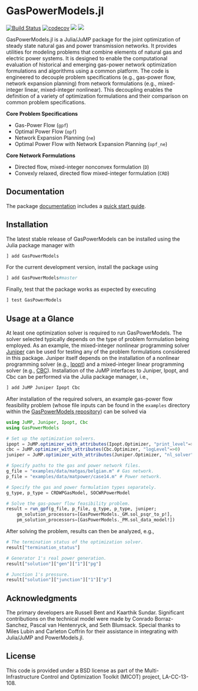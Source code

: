 # GasPowerModels.jl 
[![Build Status](https://travis-ci.org/lanl-ansi/GasPowerModels.jl.svg?branch=master)](https://travis-ci.org/lanl-ansi/GasPowerModels.jl)
[![codecov](https://codecov.io/gh/lanl-ansi/GasPowerModels.jl/branch/master/graph/badge.svg)](https://codecov.io/gh/lanl-ansi/GasPowerModels.jl)
[![](https://img.shields.io/badge/docs-stable-blue.svg)](https://lanl-ansi.github.io/GasPowerModels.jl/stable)
[![](https://img.shields.io/badge/docs-latest-blue.svg)](https://lanl-ansi.github.io/GasPowerModels.jl/dev)

GasPowerModels.jl is a Julia/JuMP package for the joint optimization of steady state natural gas and power transmission networks.
It provides utilities for modeling problems that combine elements of natural gas and electric power systems.
It is designed to enable the computational evaluation of historical and emerging gas-power network optimization formulations and algorithms using a common platform.
The code is engineered to decouple problem specifications (e.g., gas-power flow, network expansion planning) from network formulations (e.g., mixed-integer linear, mixed-integer nonlinear).
This decoupling enables the definition of a variety of optimization formulations and their comparison on common problem specifications.

**Core Problem Specifications**
* Gas-Power Flow (`gpf`)
* Optimal Power Flow (`opf`)
* Network Expansion Planning (`ne`)
* Optimal Power Flow with Network Expansion Planning (`opf_ne`)

**Core Network Formulations**
* Directed flow, mixed-integer nonconvex formulation (`D`)
* Convexly relaxed, directed flow mixed-integer formulation (`CRD`)

## Documentation
The package [documentation](https://lanl-ansi.github.io/GasPowerModels.jl/stable/) includes a [quick start guide](https://lanl-ansi.github.io/GasPowerModels.jl/stable/quickguide).

## Installation
The latest stable release of GasPowerModels can be installed using the Julia package manager with
```julia
] add GasPowerModels
```

For the current development version, install the package using
```julia
] add GasPowerModels#master
```

Finally, test that the package works as expected by executing
```julia
] test GasPowerModels
```

## Usage at a Glance
At least one optimization solver is required to run GasPowerModels.
The solver selected typically depends on the type of problem formulation being employed.
As an example, the mixed-integer nonlinear programming solver [Juniper](https://github.com/lanl-ansi/Juniper.jl) can be used for testing any of the problem formulations considered in this package.
Juniper itself depends on the installation of a nonlinear programming solver (e.g., [Ipopt](https://github.com/jump-dev/Ipopt.jl)) and a mixed-integer linear programming solver (e.g., [CBC](https://github.com/jump-dev/Cbc.jl)).
Installation of the JuMP interfaces to Juniper, Ipopt, and Cbc can be performed via the Julia package manager, i.e.,

```julia
] add JuMP Juniper Ipopt Cbc
```

After installation of the required solvers, an example gas-power flow feasibility problem (whose file inputs can be found in the `examples` directory within the [GasPowerModels repository](https://github.com/lanl-ansi/GasPowerModels.jl)) can be solved via
```julia
using JuMP, Juniper, Ipopt, Cbc
using GasPowerModels

# Set up the optimization solvers.
ipopt = JuMP.optimizer_with_attributes(Ipopt.Optimizer, "print_level"=>0, "sb"=>"yes")
cbc = JuMP.optimizer_with_attributes(Cbc.Optimizer, "logLevel"=>0)
juniper = JuMP.optimizer_with_attributes(Juniper.Optimizer, "nl_solver"=>ipopt, "mip_solver"=>cbc)

# Specify paths to the gas and power network files.
g_file = "examples/data/matgas/belgian.m" # Gas network.
p_file = "examples/data/matpower/case14.m" # Power network.

# Specify the gas and power formulation types separately.
g_type, p_type = CRDWPGasModel, SOCWRPowerModel

# Solve the gas-power flow feasibility problem.
result = run_gpf(g_file, p_file, g_type, p_type, juniper;
    gm_solution_processors=[GasPowerModels._GM.sol_psqr_to_p!],
    pm_solution_processors=[GasPowerModels._PM.sol_data_model!])
```

After solving the problem, results can then be analyzed, e.g.,
```julia
# The termination status of the optimization solver.
result["termination_status"]

# Generator 1's real power generation.
result["solution"]["gen"]["1"]["pg"]

# Junction 1's pressure.
result["solution"]["junction"]["1"]["p"]
```

## Acknowledgments
The primary developers are Russell Bent and Kaarthik Sundar.
Significant contributions on the technical model were made by Conrado Borraz-Sanchez, Pascal van Hentenryck, and Seth Blumsack.
Special thanks to Miles Lubin and Carleton Coffrin for their assistance in integrating with Julia/JuMP and PowerModels.jl.

## License
This code is provided under a BSD license as part of the Multi-Infrastructure Control and Optimization Toolkit (MICOT) project, LA-CC-13-108.
